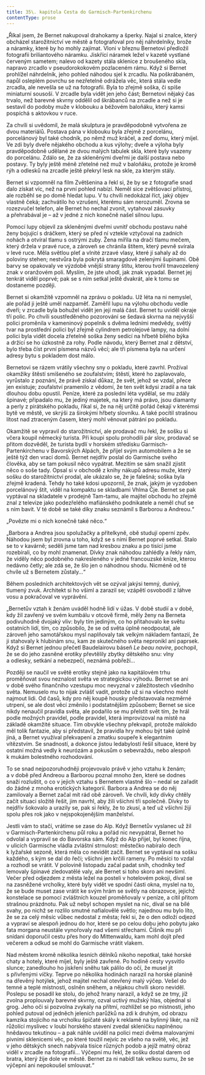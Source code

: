 ```yaml
---
title: 35\. kapitola Cesta do Garmisch-Partenkirchenu
contentType: prose
---
```


„Říkal jsem, že Bernet nakupoval drahokamy a šperky. Najal si znalce, který obcházel starožitnictví ve městě a fotografoval pro něj náhrdelníky, brože a náramky, které by ho mohly zajímat. Vloni v březnu Bernetovi předložil fotografii briliantového náramku. Jiskřící náramek ležel v kazetě vystlané červeným sametem; nalevo od kazety stála sklenice z broušeného skla, napravo zrcadlo v pseudorokokovém pozlaceném rámu. Když si Bernet prohlížel náhrdelník, jeho pohled náhodou sjel k zrcadlu. Na poškrábaném, napůl osleplém povrchu se nezřetelně odrážela věc, která stála vedle zrcadla, ale nevešla se už na fotografii. Byla to zřejmě soška, či spíše miniaturní sousoší. V zrcadle byla vidět jen jeho část; Bernetovi nějaký čas trvalo, než barevné skvrny oddělil od škrábanců na zrcadle a než si je sestavil do podoby muže v klobouku a béžovém baloňáku, který kamsi pospíchá s aktovkou v ruce.

Za chvíli si uvědomil, že malá skulptura je pravděpodobně vytvořena ze dvou materiálů. Postava pána v klobouku byla zřejmě z porcelánu, porcelánový byl také chodník, po němž muž kráčel, a zeď domu, který míjel. Ve zdi byly dveře nějakého obchodu a kus výlohy; dveře a výloha byly pravděpodobně udělané ze dvou malých tabulek skla, které byly vsazeny do porcelánu. Zdálo se, že za skleněnými dveřmi je další postava nebo postavy. Ty byly ještě méně zřetelné než muž v baloňáku, protože je kromě rýh a odlesků na zrcadle ještě překryl lesk na skle, za kterým stály.

Bernet si vzpomněl na film Zvětšenina a řekl si, že by se z fotografie snad dalo získat víc, než na první pohled nabízí. Neměl sice zvětšovací přístroj, ale rozběhl se po domě hledat lupu. V tu chvíli nedokázal říct, jaký objev vlastně čeká; zachvátilo ho vzrušení, kterému sám nerozuměl. Zrovna se rozezvučel telefon, ale Bernet ho nechal zvonit, vytahoval zásuvky a přehrabával je – až v jedné z nich konečně našel silnou lupu.

Pomocí lupy objevil za skleněnými dveřmi uvnitř obchodu postavu nahé ženy bojující s dráčkem, který se před ní vztekle vztyčoval na zadních nohách a otvíral tlamu s ostrými zuby. Žena mířila na dračí tlamu mečem, který držela v pravé ruce, a zároveň se chránila štítem, který pevně svírala v levé ruce. Měla světlou pleť a vlnité zrzavé vlasy, které jí sahaly až do poloviny stehen; nestvůra byla pokrytá smaragdově zelenými šupinami. Obě barvy se opakovaly ve výzdobě vnější strany štítu, kterou tvořil tmavozelený znak v oranžovém poli. Myslím, že jste uhodl, jak znak vypadal. Bernet jej tenkrát viděl poprvé; pak se s ním setkal ještě dvakrát, ale k tomu se dostaneme později.

Bernet si okamžitě vzpomněl na zprávu o pokladu. Už léta na ni nemyslel, ale pořád ji ještě uměl nazpaměť. Zaměřil lupu na výlohu obchodu vedle dveří; v zrcadle byla bohužel vidět jen její malá část. Bernet tu uviděl okraje tří polic. Po chvíli soustředěného pozorování se šedavá skvrna na nejvyšší polici proměnila v kameninový popelník s dvěma ledními medvědy, světlý tvar na prostřední polici byl zřejmě cylindrem petrolejové lampy, na dolní polici byla vidět docela zřetelně soška ženy sedící na hřbetě bílého býka a držící se ho úzkostně za rohy. Podle návodu, který Bernet znal z dětství, bylo třeba číst první písmena názvů věcí; ale tři písmena byla na určení adresy bytu s pokladem dost málo.

Bernetovi se rázem vrátily všechny sny o pokladu, které zavrhl. Prožíval okamžiky štěstí smíšeného se zoufalstvím; štěstí, které ho zaplavovalo, vyrůstalo z poznání, že právě získal důkaz, že svět, jehož se vzdal, přece jen existuje; zoufalství pramenilo z vědomí, že ten svět kdysi zradil a na tak dlouhou dobu opustil. Peníze, které za poslední léta vydělal, se mu zdály špinavé; připadalo mu, že jediný majetek, na který má právo, jsou diamanty a perly z pirátského pokladu, říkal si, že na něj určitě pořád čekají v kterémsi bytě ve městě, ve skrýši za širokými hřbety slovníku. A také pocítil strašnou lítost nad ztraceným časem, který mohl věnovat pátrání po pokladu.

Okamžitě se vypravil do starožitnictví, ale prodavač mu řekl, že sošku si včera koupil německý turista. Při koupi spolu prohodili pár slov, prodavač se přitom dozvěděl, že turista bydlí v horském středisku Garmisch-Partenkirchenu v Bavorských Alpách, že přijel svým automobilem a že se ještě týž den vrací domů. Bernet nejdřív poslal do Garmische svého člověka, aby se tam pokusil něco vypátrat. Mezitím se sám snažil zjistit něco o soše tady. Opsal si v obchodě z knihy nákupů adresu muže, který sošku do starožitnictví prodal, ale ukázalo se, že je falešná; soška byla zřejmě kradená. Tehdy ho také kdosi upozornil, že znak, jakým je vyzdoben porcelánový štít, viděl na kompaktu se skladbami Vhlma Čje. Bernet se pak vyptával na skladatele v prodejně Tam-tamu, ale majitel obchodu ho zřejmě znal z televize jako podezřelého mafiánského podnikatele a neměl chuť se s ním bavit. V té době se také díky znaku seznámil s Barborou a Andreou.“

„Povězte mi o nich konečně také něco.“

„Barbora a Andrea jsou spolužačky a přítelkyně, obě studují operní zpěv. Náhodou jsem byl zrovna u toho, když se s nimi Bernet poprvé setkal. Stalo se to v kavárně; seděli jsme tam nad kresbou znaku a po tisící jsme rozebírali, co by mohl znamenat. Dívky znak náhodou zahlédly a řekly nám, že viděly něco podobného nakresleného v jedné francouzské knize, kterou nedávno četly; ale zdá se, že šlo jen o náhodnou shodu. Nicméně od té chvíle už s Bernetem zůstaly…“

Během posledních architektových vět se ozýval jakýsi temný, dunivý, tlumený zvuk. Architekt si ho všiml a zarazil se; vzápětí osvobodil z láhve vosu a pokračoval ve vyprávění.

„Bernetův vztah k ženám uváděl hodně lidí v úžas. V době studií a v době, kdy žil zavřený ve svém kumbálu v otcově firmě, měly ženy na Berneta podivuhodně dvojaký vliv: byly tím jediným, co ho přitahovalo ke světu ostatních lidí, tím, co způsobilo, že se od světa úplně neodpoutal, ale zároveň jeho samotářskou mysl naplňovaly tak velkým nákladem fantazií, že ji stahovaly k hlubinám snu, kam ze skutečného světa nepronikl ani paprsek. Když si Bernet jednou přečetl Baudelairovu báseň _Le beau navire_, pochopil, že se do jeho zasněné erotiky převtělily zbytky dětského snu: vlny a odlesky, setkání a nebezpečí, neznámá pobřeží…

Později se naučil ve světě erotiky stejně jako na kapitálovém trhu proměňovat svou neznalost světa ve strategickou výhodu. Bernet se ani v době svého finančního vzestupu moc nevyznal v záležitostech všedního světa. Nemuselo mu to nijak zvlášť vadit, protože už si na všechno mohl najmout lidi. Od časů, kdy pro něj koupě housky představovala nezměrné utrpení, se ale dost věcí změnilo i podstatnějším způsobem; Bernet se sice nikdy nenaučil pravidla světa, ale podařilo se mu přelstít svět tím, že hrál podle možných pravidel, podle pravidel, která improvizoval na místě na základě okamžité situace. Tím obvykle všechny překvapil, protože málokdo měl tolik fantazie, aby si představil, že pravidla hry mohou být také úplně jiná, a Bernet využíval překvapení a zmatku soupeře k elegantním vítězstvím. Se snadností, a dokonce jistou ledabylostí řešil situace, které by ostatní možná vedly k neurózám a pokusům o sebevraždu, nebo alespoň k mukám bolestného rozhodování.

To se snad nejpozoruhodněji projevovalo právě v jeho vztahu k ženám; a v době před Andreou a Barborou poznal mnoho žen, které se dodnes snaží rozluštit, o co v jejich vztahu s Bernetem vlastně šlo – nedal se zařadit do žádné z mnoha erotických kategorií. Barbora a Andrea se do něj zamilovaly a Bernet začal mít rád obě zároveň. Ve chvíli, kdy dívky chtěly začít situaci složitě řešit, jim navrhl, aby žili všichni tři společně. Dívky to nejdřív šokovalo a urazily se, pak si řekly, že to zkusí, a teď už všichni žijí spolu přes rok jako v nejspokojenějším manželství.

Jestli vám to stačí, vrátíme se zase do Alp. Když Bernetův vyslanec už žil v Garmisch-Partenkirchenu půl roku a pořád nic nevypátral, Bernet ho odvolal a vypravil se do Bavorska sám. Když do Alp přijel, byl konec října, v ulicích Garmische vládla zvláštní strnulost: městečko nabíralo dech k lyžařské sezoně, která měla co nevidět začít. Bernet se vyptával na sošku každého, s kým se dal do řeči; všichni jen krčili rameny. Po měsíci to vzdal a rozhodl se vrátit. V polovině listopadu začal padat sníh, chodníky teď lemovaly špinavé zledovatělé valy, ale Bernet si toho skoro ani nevšiml. Večer před odjezdem z města ležel na posteli v hotelovém pokoji, díval se na zasněžené vrcholky, které byly vidět ve spodní části okna, myslel na to, že se bude muset zase vrátit ke svým hrám se světly na obrazovce, jejichž konstelace se pomocí zvláštních kouzel proměňovaly v peníze, a cítil přitom strašnou prázdnotu. Pak už nebyl schopen myslet na nic, díval se na bílé svahy, po nichž se rozlilo smutné nafialovělé světlo; najednou mu bylo líto, že se za celý měsíc vůbec nedostal z města; řekl si, že o den odloží odjezd a vypraví se alespoň jednou do hor, které se po celou dobu jeho pobytu jako fata morgana neustále vynořovaly nad všemi střechami. Číšník mu při snídani doporučil cestu přes hory do Mittenwaldu, kam mohl dojít před večerem a odkud se mohl do Garmische vrátit vlakem.

Nad městem kromě několika lesních dělníků nikoho nepotkal, také horské chaty a hotely, které míjel, byly ještě zavřené. Po hodině cesty vysvitlo slunce; zanedlouho ho jiskření sněhu tak pálilo do očí, že musel jít s přivřenými víčky. Teprve po několika hodinách narazil na horské planině na dřevěný hotýlek, jehož majitel nechal otevřený malý výčep. Vešel do temné a teplé místnosti, oslněn sněhem, a nějakou chvíli skoro neviděl. Poslepu se posadil ke stolu, do jehož hrany narazil, a když se ze tmy, jíž zvolna proplouvaly barevné skvrny, ozval uctivý mužský hlas, objednal si grog. Jeho oči si pozvolna zvykaly na přítmí, rozhlížel se po místnosti, jeho pohled putoval od jedněch jeleních parůžků na zdi k druhým, od obrazu kamzíka stojícího na vrcholku špičaté skály k reklamě na bylinný likér, na níž růžolící myslivec v loubí horského stavení zvedal skleničku naplněnou hnědavou tekutinou – a pak náhle uviděl na polici mezi dvěma malovanými pivními sklenicemi věc, po které toužil nejvíc ze všeho na světě, věc, jež v jeho dětských snech nabývala tisíce různých podob a jejíž matný obraz viděl v zrcadle na fotografii… Výčepní mu řekl, že sošku dostal darem od bratra, který žije dole ve městě. Bernet za ni nabídl tak velkou sumu, že se výčepní ani nepokoušel smlouvat.“
